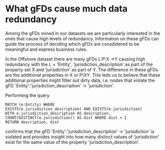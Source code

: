 # What gFDs cause much data redundancy

Among the gFDs mined in our datasets we are particularly interested in the ones that cause high levels of redundancy. Information on these gFDs can guide the process of deciding which gFDs are consdidered to be meaningful and express business rules.

In the Offshore dataset there are many gFDs L:P:X ->Y causing high redundancy with the L = 'Entity', 'jurisdiction_description' as part of the property set X and 'jurisdiction' as part of Y. The difference in these gFDs are the additional properties in X or P\XY. This leds us to believe that these additional properties might filter out dirty data, i.e. nodes that violate the gFD 'Entity':'jurisdiction_description' -> 'jurisdiction'.

Performing the query

```
MATCH (e:Entity) WHERE
EXISTS(e.jurisdiction_description) AND EXISTS(e.jurisdiction)
WITH e.jurisdiction_description AS description, COUNT(DISTINCT(e.jurisdiction)) AS dist WHERE dist > 1
RETURN description, dist
```

confirms that the gFD 'Entity':'jurisdiction_description' -> 'jurisdiction' is violated and provides insight into how many distinct values of 'jurisdiction' exist for the same value of the property 'jurisdiction_description'.
